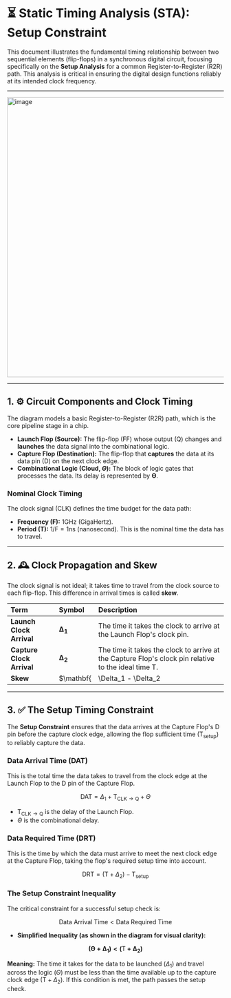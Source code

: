 # ⏳ Static Timing Analysis (STA): Setup Constraint

This document illustrates the fundamental timing relationship between two sequential elements (flip-flops) in a synchronous digital circuit, focusing specifically on the **Setup Analysis** for a common Register-to-Register (R2R) path. This analysis is critical in ensuring the digital design functions reliably at its intended clock frequency.

---


<img width="1312" height="650" alt="image" src="https://github.com/user-attachments/assets/5eea539d-3f9b-413d-b137-1c14b71c0639" />

---

## 1. ⚙️ Circuit Components and Clock Timing

The diagram models a basic Register-to-Register ($\text{R2R}$) path, which is the core pipeline stage in a chip.

* **Launch Flop (Source):** The flip-flop (FF) whose output ($\text{Q}$) changes and **launches** the data signal into the combinational logic.
* **Capture Flop (Destination):** The flip-flop that **captures** the data at its data pin ($\text{D}$) on the next clock edge.
* **Combinational Logic (Cloud, $\Theta$):** The block of logic gates that processes the data. Its delay is represented by $\mathbf{\Theta}$.

### Nominal Clock Timing

The clock signal ($\text{CLK}$) defines the time budget for the data path:

* **Frequency (F):** $1\text{GHz}$ (GigaHertz).
* **Period (T):** $1/\text{F} = 1\text{ns}$ (nanosecond). This is the nominal time the data has to travel.

---

## 2. 🕰️ Clock Propagation and Skew

The clock signal is not ideal; it takes time to travel from the clock source to each flip-flop. This difference in arrival times is called **skew**.

| Term | Symbol | Description |
| :--- | :--- | :--- |
| **Launch Clock Arrival** | $\mathbf{\Delta_1}$ | The time it takes the clock to arrive at the Launch Flop's clock pin. |
| **Capture Clock Arrival** | $\mathbf{\Delta_2}$ | The time it takes the clock to arrive at the Capture Flop's clock pin relative to the ideal time $\text{T}$. |
| **Skew** | $\mathbf{|\Delta_1 - \Delta_2|}$ | The difference in arrival time of the same clock edge at the related launch and capture flops. This directly impacts the available time for the data path. |

---

## 3. ✅ The Setup Timing Constraint

The **Setup Constraint** ensures that the data arrives at the Capture Flop's $\text{D}$ pin before the capture clock edge, allowing the flop sufficient time ($\text{T}_{\text{setup}}$) to reliably capture the data.

### Data Arrival Time (DAT)

This is the total time the data takes to travel from the clock edge at the Launch Flop to the $\text{D}$ pin of the Capture Flop.

$$\mathbf{\text{DAT}} = \Delta_1 + \text{T}_{\text{CLK} \rightarrow \text{Q}} + \Theta$$

* $\text{T}_{\text{CLK} \rightarrow \text{Q}}$ is the delay of the Launch Flop.
* $\Theta$ is the combinational delay.

### Data Required Time (DRT)

This is the time by which the data must arrive to meet the next clock edge at the Capture Flop, taking the flop's required setup time into account.

$$\mathbf{\text{DRT}} = (\text{T} + \Delta_2) - \text{T}_{\text{setup}}$$

### The Setup Constraint Inequality

The critical constraint for a successful setup check is:

$$\text{Data Arrival Time} < \text{Data Required Time}$$

* **Simplified Inequality (as shown in the diagram for visual clarity):**

$$\mathbf{(\Theta + \Delta_1) < (\text{T} + \Delta_2)}$$

**Meaning:** The time it takes for the data to be launched ($\Delta_1$) and travel across the logic ($\Theta$) must be less than the time available up to the capture clock edge ($\text{T} + \Delta_2$). If this condition is met, the path passes the setup check.
